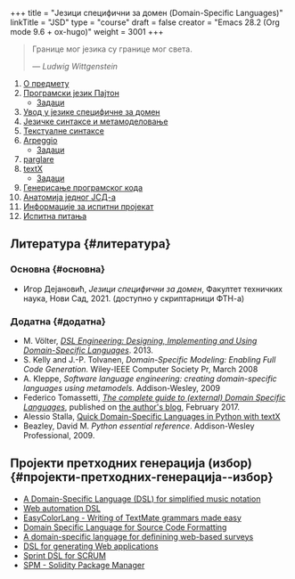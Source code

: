 +++
title = "Језици специфични за домен (Domain-Specific Languages)"
linkTitle = "JSD"
type = "course"
draft = false
creator = "Emacs 28.2 (Org mode 9.6 + ox-hugo)"
weight = 3001
+++

> Границе мог језика су границе мог света.
>
> — _Ludwig Wittgenstein_

1.  [О предмету](00-upoznavanje/)
2.  [Програмски језик Пајтон](../tech/Python/)
    -   [Задаци](../tech/Python/zadaci.html)
3.  [Увод у језике специфичне за домен](01-uvod/)
4.  [Језичке синтаксе и метамоделовање](02-jezicke-sintakse-i-metamodelovanje/)
5.  [Текстуалне синтаксе](03-tekstualne-sintakse/)
6.  [Arpeggio](../tech/arpeggio/)
    -   [Задаци](../tech/arpeggio/zadaci.html)
7.  [parglare](../tech/parglare/)
8.  [textX](../tech/textX/)
    -   [Задаци](../tech/textX/zadaci.html)
9.  [Генерисање програмског кода](04-generisanje-programskog-koda/)
10. [Анатомија једног ЈСД-а](05-anatomija-dsla/)
11. [Информације за испитни пројекат](projekat/)
12. [Испитна питања](ispitna_pitanja/)


## Литература {#литература}


### Основна {#основна}

-   Игор Дејановић, _Језици специфични за домен_, Факултет техничких
    наука, Нови Сад, 2021. (доступно у скриптарници ФТН-а)


### Додатна {#додатна}

-   M. Völter, [_DSL Engineering: Designing, Implementing
    and Using Domain-Specific Languages_](http://dslbook.org/). 2013.
-   S. Kelly and J.-P. Tolvanen, _Domain-Specific Modeling: Enabling Full Code
    Generation._ Wiley-IEEE Computer Society Pr, March 2008
-   A. Kleppe, _Software language engineering: creating domain-specific languages
    using metamodels._ Addison-Wesley, 2009
-   Federico Tomassetti, [_The
    complete guide to (external) Domain Specific Languages_](https://tomassetti.me/domain-specific-languages/), published on [the
    author's blog](https://tomassetti.me/), February 2017.
-   Alessio Stalla,
    [Quick
    Domain-Specific Languages in Python with textX](https://tomassetti.me/domain-specific-languages-in-python-with-textx/)
-   Beazley, David M. _Python essential reference_. Addison-Wesley Professional,
    2009.


## Пројекти претходних генерација (избор) {#пројекти-претходних-генерација--избор}

-   [A Domain-Specific Language (DSL) for simplified music notation](https://github.com/E2Music/pyTabs)
-   [Web automation DSL](https://github.com/Tim6FTN/wash-lang-prototype)
-   [EasyColorLang - Writing of TextMate grammars made easy](https://github.com/IgorMaj/SyntaxColoring)
-   [Domain Specific Language for Source Code Formatting](https://github.com/simsimkic/dsl)
-   [A domain-specific language for definining web-based surveys](https://github.com/majak96/dsl-project)
-   [DSL for generating Web applications](https://github.com/vtanja/JSD)
-   [Sprint DSL for SCRUM](https://github.com/vlaksi/JSZD-Proj)
-   [SPM - Solidity Package Manager](https://github.com/albertmakan/nft-specific-language)
